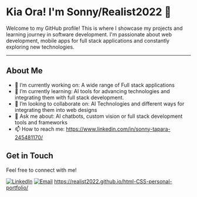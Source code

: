 # Kia Ora! I'm Sonny/Realist2022 👋

Welcome to my GitHub profile! This is where I showcase my projects and learning journey in software development. I'm passionate about web development, mobile apps for full stack applications and constantly exploring new technologies.

---

## About Me

- 🔭 I’m currently working on: A wide range of Full stack applications
- 🌱 I’m currently learning: AI tools for advancing technologies and integrating them with full stack development.
- 🤝 I’m looking to collaborate on: AI Technologies and different ways for integrating them into web designs
- 💬 Ask me about: AI chatbots, custom vision or full stack development tools and frameworks
- 📫 How to reach me: https://www.linkedin.com/in/sonny-tapara-245481170/


## Get in Touch

Feel free to connect with me!

[![LinkedIn](https://img.shields.io/badge/LinkedIn-%230077B5.svg?logo=linkedin&logoColor=white)]([https://www.linkedin.com/in/sonny-tapara-245481170/])
[![Email](https://img.shields.io/badge/Email-D14836?style=for-the-badge&logo=gmail&logoColor=white)](mailto:[logifixit@gmail.com])
https://realist2022.github.io/html-CSS-personal-portfolio/
